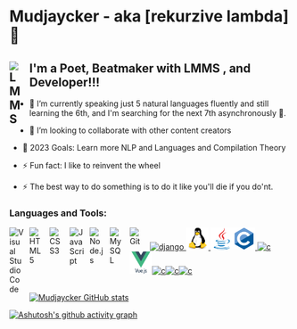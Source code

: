 # Mudjaycker  - aka [rekurzive lambda] 👋 



## I'm a Poet, Beatmaker with LMMS <img align="left" alt="LMMS" width="26px" src="https://lmms.io/img/logo_sm.png" style="padding-right:10px;" /> , and Developer!!!


- 🌱 I’m currently speaking just 5 natural languages fluently and still learning the 6th, and I'm searching for the next 7th asynchronously 🤣.
- 👯 I’m looking to collaborate with other content creators
- 🥅 2023 Goals: Learn more NLP and Languages and Compilation Theory
- ⚡ Fun fact: I like to reinvent the wheel

- ⚡ The best way to do something is to do it like you'll die if you do'nt.


### Languages and Tools:

<img align="left" alt="Visual Studio Code" width="26px" src="https://cdn.jsdelivr.net/gh/devicons/devicon/icons/vscode/vscode-original.svg" style="padding-right:10px;" />
<img align="left" alt="HTML5" width="26px" src="https://cdn.jsdelivr.net/gh/devicons/devicon/icons/html5/html5-original.svg" style="padding-right:10px;" />
<img align="left" alt="CSS3" width="26px" src="https://cdn.jsdelivr.net/gh/devicons/devicon/icons/css3/css3-original.svg" style="padding-right:10px;" />

<img align="left" alt="JavaScript" width="26px" src="https://cdn.jsdelivr.net/gh/devicons/devicon/icons/javascript/javascript-original.svg" style="padding-right:10px;" />



<img align="left" alt="Node.js" width="26px" src="https://cdn.jsdelivr.net/gh/devicons/devicon/icons/nodejs/nodejs-original.svg" style="padding-right:10px;" />


<img align="left" alt="MySQL" width="26px" src="https://cdn.jsdelivr.net/gh/devicons/devicon/icons/mysql/mysql-original.svg" style="padding-right:10px;" />
<img align="left" alt="Git" width="26px" src="https://cdn.jsdelivr.net/gh/devicons/devicon/icons/git/git-original.svg" style="padding-right:10px;" />
<a href="https://www.djangoproject.com/" target="_blank" rel="noreferrer"> <img src="https://static.djangoproject.com/img/logos/django-logo-negative.svg" alt="django" width="80" height="40"/><a href="https://www.linux.org/" target="_blank" rel="noreferrer"> <img src="https://raw.githubusercontent.com/devicons/devicon/master/icons/linux/linux-original.svg" alt="linux" width="40" height="40"/> </a><a href="https://www.java.com" target="_blank" rel="noreferrer"> <img src="https://raw.githubusercontent.com/devicons/devicon/master/icons/java/java-original.svg" alt="java" width="40" height="40"/></a><a href="https://www.cprogramming.com/" target="_blank" rel="noreferrer"><img src="https://raw.githubusercontent.com/devicons/devicon/master/icons/c/c-original.svg" alt="c" width="40" height="40"/> </a><a href="https://svelte.dev/" target="_blank" rel="noreferrer"><img src="https://svelte.dev/favicon.png" alt="c" width="40" height="40"/></a><a href="https://vuejs.org/" target="_blank" rel="noreferrer"><img src="https://raw.githubusercontent.com/devicons/devicon/master/icons/vuejs/vuejs-original-wordmark.svg" alt="vuejs" width="40" height="40"/></a><a href="https://flask.palletsprojects.com/en/2.2.x/" target="_blank" rel="noreferrer"><img src="https://flask.palletsprojects.com/en/2.2.x/_static/flask-icon.png" alt="c" width="40" height="40"/></a><a href="https://www.python.org/" target="_blank" rel="noreferrer"><img src="https://www.python.org/static/favicon.ico" alt="c" width="40" height="40"/></a><a href="https://www.django-rest-framework.org/" target="_blank" rel="noreferrer"><img src="https://www.django-rest-framework.org/img/favicon.ico" alt="c" width="40" height="40"/></a>


<br />
<br />

[![Mudjaycker GitHub stats](https://github-readme-stats.vercel.app/api/top-langs?username=mudjaycker&theme=algolia&show_icons=true&hide=html,css)](https://github.com/mudjaycker)


[![Ashutosh's github activity graph](https://github-readme-activity-graph.vercel.app/graph?username=mudjaycker&point=403d3d&area=true&hide_border=true&theme=github-compact)](https://github.com/ashutosh00710/github-readme-activity-graph)
